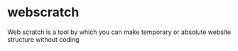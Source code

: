 # webscratch
Web scratch is a tool by which you can make temporary or absolute website structure without coding 
